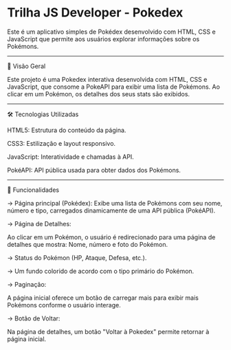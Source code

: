 # Trilha JS Developer - Pokedex


Este é um aplicativo simples de Pokédex desenvolvido com HTML, CSS e JavaScript que permite aos usuários explorar informações sobre os Pokémons.

____________________________________________________________________________________________________________________________________________
📌 Visão Geral

Este projeto é uma Pokedex interativa desenvolvida com HTML, CSS e JavaScript, que consome a PokeAPI para exibir uma lista de Pokémons. Ao clicar em um Pokémon, os detalhes dos seus stats são exibidos.

____________________________________________________________________________________________________________________________________________
🛠 Tecnologias Utilizadas

HTML5: Estrutura do conteúdo da página.

CSS3: Estilização e layout responsivo.

JavaScript: Interatividade e chamadas à API.

PokéAPI: API pública usada para obter dados dos Pokémons.
____________________________________________________________________________________________________________________________________________

🚀 Funcionalidades

-> Página principal (Pokédex): 
Exibe uma lista de Pokémons com seu nome, número e tipo, carregados dinamicamente de uma API pública (PokéAPI).


-> Página de Detalhes:

Ao clicar em um Pokémon, o usuário é redirecionado para uma página de detalhes que mostra: Nome, número e foto do Pokémon.


-> Status do Pokémon (HP, Ataque, Defesa, etc.).


-> Um fundo colorido de acordo com o tipo primário do Pokémon.


-> Paginação:

A página inicial oferece um botão de carregar mais para exibir mais Pokémons conforme o usuário interage.


-> Botão de Voltar:

Na página de detalhes, um botão "Voltar à Pokedex" permite retornar à página inicial.
